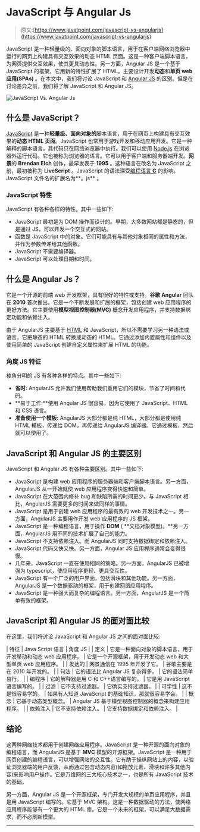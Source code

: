 # JavaScript 与 Angular Js

> 原文:[https://www.javatpoint.com/javascript-vs-angularjs](https://www.javatpoint.com/javascript-vs-angularjs)

JavaScript 是一种轻量级的、面向对象的脚本语言，用于在客户端网络浏览器中运行的网页上构建具有交互效果的动态 HTML 页面。这是一种客户端脚本语言，为网页提供交互效果，使其更具动态性。另一方面，Angular JS 是一个基于 JavaScript 的框架，它用新的特性扩展了 HTML。主要设计开发**动态**和**单页 web 应用(SPAs)** 。在本文中，我们将讨论 JavaScript 和 [Angular JS](https://www.javatpoint.com/angularjs-tutorial) 的区别。但是在讨论差异之前，我们将了解 JavaScript 和 Angular JS。

![JavaScript Vs. Angular Js](../Images/c17a96e4de8577a2fedfcc7dc2250e3b.png)

## 什么是 JavaScript？

[JavaScript](https://www.javatpoint.com/javascript-tutorial) 是一种**轻量级、面向对象的**脚本语言，用于在网页上构建具有交互效果的**动态 HTML 页面**。JavaScript 也常用于游戏开发和移动应用开发。它是一种解释的脚本语言，其代码只在网络浏览器中执行。我们可以使用 [Node.js](https://www.javatpoint.com/nodejs-tutorial) 在浏览器外运行代码。它也被称为浏览器的语言。它可以用于客户端和服务器端开发。**网景**的 **Brendan Eich** 创作，最早发表于 **1995** 。这种语言在改名为 JavaScript 之前，最初被称为 **LiveScript** 。JavaScript 的语法深受[编程语言 **C**](https://www.javatpoint.com/c-programming-language-tutorial) 的影响。JavaScript 文件名的扩展名为**。js** 。

### JavaScript 特性

JavaScript 有各种各样的特性。其中一些如下:

*   JavaScript 最初是为 DOM 操作而设计的。早期，大多数网站都是静态的，但是通过 JS，可以开发一个交互式的网站。
*   函数是 JavaScript 中的对象。它们可能具有与其他对象相同的属性和方法，并作为参数传递给其他函数。
*   JavaScript 不需要编译器。
*   JavaScript 可以处理日期和时间。

## 什么是 Angular Js？

它是一个开源的前端 web 开发框架，具有很好的特性或支持。**谷歌 Angular** 团队在 **2010** 首次推出。它是一个不断发展和扩展的框架，包括创建 web 应用程序的更好方法。它主要使用**模型视图控制器(MVC)** 概念开发应用程序，并支持数据绑定功能和依赖注入。

由于 AngularJS 主要基于 [HTML](https://www.javatpoint.com/html-tutorial) 和 JavaScript，所以不需要学习另一种语法或语言。它把静态的 HTML 转换成动态的 HTML。它通过添加内置属性和组件以及使用简单的 JavaScript 创建自定义属性来扩展 HTML 的功能。

### 角度 JS 特征

棱角分明的 JS 有各种各样的特点。其中一些如下:

*   **省时:** AngularJS 允许我们使用帮助我们重用它们的模块，节省了时间和代码。
*   **易于工作:**使用 Angular JS 很容易，因为它使用了 JavaScript、HTML 和 CSS 语言。
*   **准备使用一个模板:** AngularJS 大部分都是纯 HTML，大部分都是使用纯 HTML 模板，传递给 DOM，再传递给 AngularJS 编译器。它通过模板，然后就可以使用了。

## JavaScript 和 Angular JS 的主要区别

JavaScript 和 Angular JS 有各种主要区别。其中一些如下:

*   JavaScript 是构建 web 应用程序的服务器端和客户端脚本语言。另一方面，AngularJS 从一开始就使 web 应用程序变得快速和简单。
*   JavaScript 在大范围内修补 bug 和缺陷所需的时间更少。与 JavaScript 相比，AngularJS 需要更多的时间来做同样的事情。
*   JavaScript 是用于创建 web 应用程序的最有效的 web 开发技术之一。另一方面，AngularJS 主要用作开发 web 应用程序的 JS 框架。
*   JavaScript 是一种编程语言，用于操作 **DOM** ( **文档对象模型)。**另一方面，AngularJS 用不同的技术扩展了自己的能力。
*   JavaScript 不支持依赖注入。而 AngularJS 同时支持数据绑定和依赖注入。
*   JavaScript 代码又快又快。另一方面，Angular JS 应用程序通常会变得很慢。
*   几年来，JavaScript 一直在使用相同的策略。另一方面，AngularJS 已被增强为 typescript，使应用程序更轻、更具交互性。
*   JavaScript 有一个广泛的用户界面，包括滑块和其他功能。另一方面，AngularJS 是一个数据驱动的框架，用于创建网络应用程序。
*   JavaScript 是一种强大而复杂的编程语言。另一方面，AngularJS 是一个简单有效的框架。

## JavaScript 和 Angular JS 的面对面比较

在这里，我们将讨论 JavaScript 和 Angular JS 之间的面对面比较:

| 特征 | Java Script 语言 | 角度 JS |
| 定义 | 它是一种面向对象的脚本语言，用于开发移动和动态 web 应用程序。 | 它是一个开源框架，用于开发动态 web 和大型单页 web 应用程序。 |
| 发达的 | 网景通信在 1995 年开发了它。 | 谷歌主要是在 2010 年开发的。 |
| 句法 | 它的语法比 Angular JS 复杂得多。 | 它的语法简单易行。 |
| 编程序 | 它的解释器是用 C 和 C++语言编写的。 | 它是用 JavaScript 语言编写的。 |
| 过滤 | 它不支持过滤器。 | 它确实支持过滤器。 |
| 可学性 | 这不是很容易学的。 | 如果有人知道 JavaScript 的基础知识，那就很容易学会。 |
| 概念 | 它基于动态类型概念。 | Angular JS 基于模型视图控制器的概念来构建应用程序。 |
| 依赖注入 | 它不支持依赖注入。 | 它支持数据绑定和依赖注入。 |

## 结论

这两种网络技术都用于创建网络应用程序。JavaScript 是一种开源的面向对象的编程语言，而 AngularJS 是基于 **MVC** 模型的开源框架。JavaScript 是一种用于网页创建的编程语言，可以增强网站的交互性。它有助于操纵网站上的内容，以验证浏览器端的用户反馈，从而通过包含动态内容(如拖放元素、滑块和许多其他内容)来影响用户操作。它是万维网的三大核心技术之一，也是所有 JavaScript 技术的基础。

另一方面，Angular JS 是一个开源框架，专门开发大规模的单页应用程序，并且是用 JavaScript 编写的。它基于 MVC 架构。这是一种数据驱动的方法，使网络应用程序能够有一个更大的 HTML 库。它是一个未来的框架，可以满足大数据需求，而不必刷新模型。

* * *